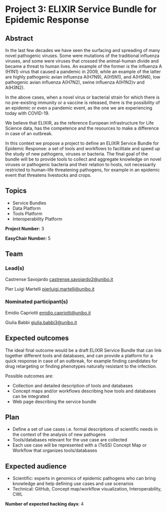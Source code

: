# Project 3: ELIXIR Service Bundle for Epidemic Response

## Abstract

In the last few decades we have seen the surfacing and spreading of many novel pathogenic viruses.
Some were mutations of the traditional influenza viruses, and some were viruses that crossed the animal-human divide and became a threat to human lives.
An example of the former is the influenza A (H1N1) virus that caused a pandemic in 2009, while an example of the latter are highly pathogenic avian influenza A(H7N9), A(H5N1), and A(H5N6), low pathogenic avian influenza A(H7N2), swine influenza A(H1N2)v and A(H3N2).

In the above cases, when a novel virus or bacterial strain for which there is no pre-existing immunity or a vaccine is released, there is the possibility of an epidemic or even a pandemic event, as the one we are experiencing today with COVID-19.

We believe that ELIXIR, as the reference European infrastructure for Life Science data, has the competence and the resources to make a difference in case of an outbreak.

In this context we propose a project to define an ELIXIR Service Bundle for Epidemic Response: a set of tools and workflows to facilitate and speed up the study of new pathogens, viruses or bacteria.
The final goal of the bundle will be to provide tools to collect and aggregate knowledge on novel viruses or pathogenic bacteria and their relation to hosts, not necessarily restricted to human-life threatening pathogens, for example in an epidemic event that threatens livestocks and crops.

## Topics

- Service Bundles
- Data Platform
- Tools Platform
- Interoperability Platform

**Project Number:** 3

**EasyChair Number:** 5

## Team

### Lead(s)

Castrense Savojardo castrense.savojardo2@unibo.it
 
Pier Luigi Martelli pierluigi.martelli@unibo.it

### Nominated participant(s)

Emidio Capriotti emidio.capriotti@unibo.it
 
Giulia Babbi giulia.babbi3@unibo.it

## Expected outcomes

The ideal final outcome would be a draft ELIXIR Service Bundle that can link together different tools and databases, and can provide a platform for a quick response in case of an outbreak, for example finding candidates for drug retargeting or finding phenotypes naturally resistant to the infection.

Possible outcomes are:
- Collection and detailed description of tools and databases
- Concept maps and/or workflows describing how tools and databases can be integrated
- Web page describing the service bundle

## Plan

- Define a set of use cases i.e. formal descriptions of scientific needs in the context of the analysis of new pathogens
- Tools/databases relevant for the use case are collected
- Each use case will be represented with a (TeSS) Concept Map or Workflow that organizes tools/databases

## Expected audience

- Scientific: experts in genomics of epidemic pathogens who can bring knowledge and help defining use cases and use scenarios
- Technical: GitHub, Concept map/workflow visualization, Interoperability, CWL

**Number of expected hacking days**: 4

